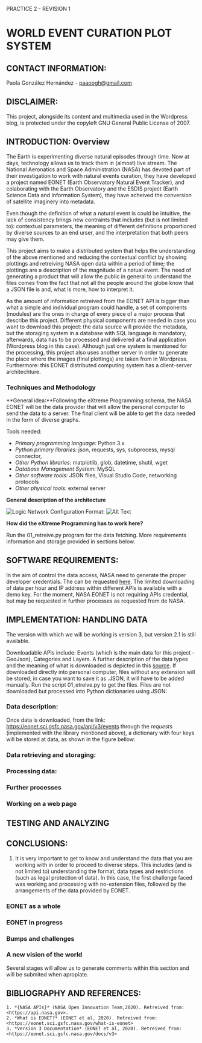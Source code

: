 PRACTICE 2 - REVISION 1    
# WORLD EVENT CURATION PLOT SYSTEM


## CONTACT INFORMATION: 
Paola González Hernández - <paaoogh@gmail.com>  

## DISCLAIMER:
This project, alongside its content and multimedia used in the Wordpress blog, is protected under the copyleft GNU General Public License of 2007. 

## INTRODUCTION: Overview
The Earth is experimenting diverse natural episodes through time. Now at days, technology allows us to track them in (almost) live stream. The National Aeronatics and Space Administration (NASA) has devoted part of their investigation to work with natural events curation, they have developed a project named EONET (Earth Observatory Natural Event Tracker), and colaborating with the Earth Observatory and the ESDIS project (Earth Science Data and Information System), they have acheived the conversion of satellite imaginery into metadata.  

Even though the definition of what a natural event is could be intuitive, the lack of consistency brings new contraints that includes (but is not limited to): contextual parameters, the meaning of different definitions proportioned by diverse sources to an end urser, and the interpretation that both peers may give them.  

This project aims to make a distributed system that helps the understanding of the above mentioned and reducing the contextual conflict by showing plottings and retreiving NASA open data within a period of time; the plottings are a description of the magnitude of a natual event. The need of generating a product that will allow the public in general to understand the files comes from the fact that not all the people around the globe know that a JSON file is and, what is more, how to interpret it. 

As the amount of information retreived from the EONET API is bigger than what a simple and individual program could handle, a set of components (modules) are the ones in charge of every piece of a major process that describe this project. Different physical components are needed in case you want to download this project: the data source will provide the metadata, but the storaging system in a database with SQL language is mandatory; afterwards, data has to be processed and delivered at a final application (Wordpress blog in this case). Although just one system is mentioned for the processing, this project also uses another server in order tu generate the place where the images (final plottings) are taken from in Wordpress. Furthermore: this EONET distributed computing system has a client-server architechture. 

### Techniques and Methodology
**General idea:**Following the eXtreme Programming schema, the NASA EONET will be the data provider that will allow the personal computer to send the data to a server. The final client will be able to get the data needed in the form of diverse graphs.  

Tools needed:
* *Primary programming language:* Python 3.x
* *Python primary libraries:* json, requests, sys, subprocess, mysql connector,  
* *Other Python libraries:*  matplotlib, glob, datetime, shutil, wget
* *Database Management System:* MySQL 
* *Other software tools:* JSON files, Visual Studio Code, networking protocols 
* *Other physical tools:* external server

**General description of the architecture**

![Logic Network Configuration](/home/paola/Documents/Distributed-Computing-ENES-UNAM/Diagrams/logic_connection.png)
Format: ![Alt Text](url)

**How did the eXtreme Programming has to work here?**

Run the 01_retreive.py program for the data fetching. More requirements information and storage provided in sections below.


## SOFTWARE REQUIREMENTS:
In the aim of control the data access, NASA need to generate the proper developer credentials. The can be requested [here](https://api.nasa.gov). The limited downloading of data per hour and IP address within different APIs is available with a demo key. For the moment, NASA EONET is not requiring APIs credential, but may be requested in further processes as requested from de NASA.

## IMPLEMENTATION: HANDLING DATA

The version with which we will be working is version 3, but version 2.1 is still available.  

Downloadable APIs include: Events (which is the main data for this project - GeoJson), Categories and Layers. A further description of the data types and the meaning of what is downloaded is depicted in this [source](https://eonet.sci.gsfc.nasa.gov/docs/v3). If downloaded directly into personal computer, files without any extension will be stored; in case you want to save it as .JSON, it will have to be added manually. Run the script 01_etreive.py to get the files. Files are not downloaded but processed into Python dictionaries using JSON:

### Data description:
Once data is downloaded, from the link: <https://eonet.sci.gsfc.nasa.gov/api/v3/events> through the *requests* (implemented with the library mentioned above), a dictionary with four keys will be stored at data, as shown in the figure bellow:

### Data retrieving and storaging:

### Processing data:

### Further processes

### Working on a web page


## TESTING AND ANALYZING

## CONCLUSIONS:
   1. It is very important to get to know and understand the data that you are working with in order to proceed to diverse steps. This includes (and is not limited to) understanding the format, data types and restrictions (such as legal protection of data). In this case, the first challenge faced was working and processing with no-extension files, followed by the arrangements of the data provided by EONET.

### EONET as a whole

### EONET in progress

### Bumps and challenges

### A new vision of the world
   
Several stages will allow us to generate comments within this section and will be submited when apropiate.

## BIBLIOGRAPHY AND REFERENCES:
    1. *{NASA APIs}* (NASA Open Innovation Team,2020). Retreived from: <https://api.nasa.gov>. 
    2. *What is EONET?* (EONET et al, 2020). Retreived from: <https://eonet.sci.gsfc.nasa.gov/what-is-eonet>
    3. *Version 3 Documentation* (EONET et al, 2020). Retreived from: <https://eonet.sci.gsfc.nasa.gov/docs/v3>
